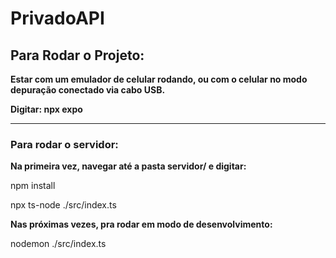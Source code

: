 # PrivadoAPI

<h2> Para Rodar o Projeto: </h2>

<p><b> Estar com um emulador de celular rodando, ou com o celular no modo depuração conectado via cabo USB. </p></b>
<p><b> Digitar: npx expo </p></b>

<hr>
<h3> Para rodar o servidor: </h3>

<p><b> Na primeira vez, navegar até a pasta servidor/ e digitar: </b></p>
<p> npm install </p>
<p> npx ts-node ./src/index.ts <p>
<p><b> Nas próximas vezes, pra rodar em modo de desenvolvimento: </b></p>
<p> nodemon ./src/index.ts </p>
